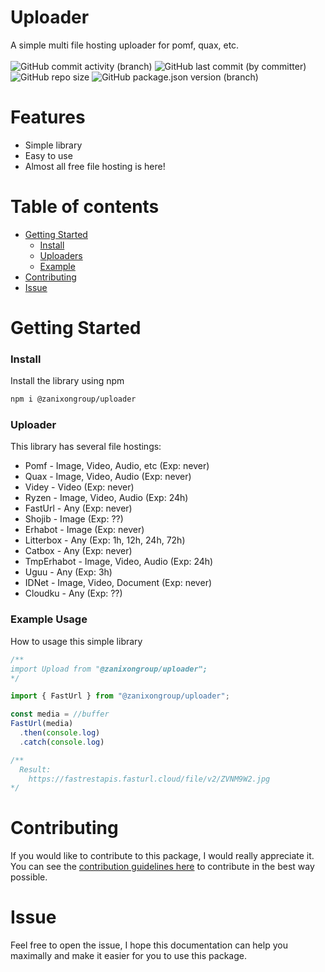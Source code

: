 # Uploader
A simple multi file hosting uploader for pomf, quax, etc.
<br><br>
![GitHub commit activity (branch)](https://img.shields.io/github/commit-activity/t/zanixongroup/uploader?logo=github&cacheSeconds=12000&style=for-the-badge) ![GitHub last commit (by committer)](https://img.shields.io/github/last-commit/zanixongroup/uploader?style=for-the-badge) ![GitHub repo size](https://img.shields.io/github/repo-size/zanixongroup/uploader?logo=github&style=for-the-badge&link=https%3A%2F%2Fgithub.com%2Fzanixongroup%2Fuploader) ![GitHub package.json version (branch)](https://img.shields.io/github/package-json/v/zanixongroup/uploader/main?style=for-the-badge&logo=github)

# Features
- Simple library
- Easy to use
- Almost all free file hosting is here!

# Table of contents
- [Getting Started](#getting-started)
  - [Install](#install)
  - [Uploaders](#uploaders)
  - [Example](#example-usage)
- [Contributing](#contributing)
- [Issue](#issue)

# Getting Started

### Install
Install the library using npm
```bash
npm i @zanixongroup/uploader
```

### Uploader
This library has several file hostings:
- Pomf - Image, Video, Audio, etc (Exp: never)
- Quax - Image, Video, Audio (Exp: never)
- Videy - Video (Exp: never)
- Ryzen - Image, Video, Audio (Exp: 24h)
- FastUrl - Any (Exp: never)
- Shojib - Image (Exp: ??)
- Erhabot - Image (Exp: never)
- Litterbox - Any (Exp: 1h, 12h, 24h, 72h)
- Catbox - Any (Exp: never)
- TmpErhabot - Image, Video, Audio (Exp: 24h)
- Uguu - Any (Exp: 3h)
- IDNet - Image, Video, Document (Exp: never)
- Cloudku - Any (Exp: ??)

### Example Usage
How to usage this simple library
```js
/**
import Upload from "@zanixongroup/uploader";
*/

import { FastUrl } from "@zanixongroup/uploader";

const media = //buffer
FastUrl(media)
  .then(console.log)
  .catch(console.log)

/**
  Result:
    https://fastrestapis.fasturl.cloud/file/v2/ZVNM9W2.jpg
*/
```

# Contributing
If you would like to contribute to this package, I would really appreciate it. You can see the [contribution guidelines here](https://github.com/ZanixonGroup/uploader/blob/main/CONTRIBUTING.md) to contribute in the best way possible.

# Issue
Feel free to open the issue, I hope this documentation can help you maximally and make it easier for you to use this package.